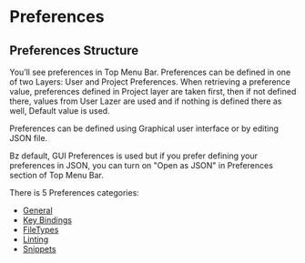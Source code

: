# Preferences
## Preferences Structure
You’ll see preferences in Top Menu Bar. Preferences can be defined in one of two Layers: User and Project Preferences. When retrieving a preference value, preferences defined in Project layer are taken first, then if not defined there, values from User Lazer are used and if nothing is defined there as well, Default value is used.

Preferences can be defined using Graphical user interface or by editing JSON file.

Bz default, GUI Preferences is used but if you prefer defining your preferences in JSON, you can turn on "Open as JSON" in Preferences section of Top Menu Bar.

There is 5 Preferences categories:

* [General](#general)
* [Key Bindings](#key-bindings)
* [FileTypes](#filetypes)
* [Linting](#linting)
* [Snippets](#snippets)
